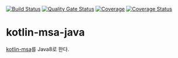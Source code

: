 [![Build Status](https://travis-ci.com/antop-dev/kotlin-msa-java.svg?branch=master)](https://travis-ci.com/antop-dev/kotlin-msa-java)
[![Quality Gate Status](https://sonarcloud.io/api/project_badges/measure?project=antop-dev_kotlin-msa-java&metric=alert_status)](https://sonarcloud.io/dashboard?id=antop-dev_kotlin-msa-java)
[![Coverage](https://sonarcloud.io/api/project_badges/measure?project=antop-dev_kotlin-msa-java&metric=coverage)](https://sonarcloud.io/dashboard?id=antop-dev_kotlin-msa-java)
[![Coverage Status](https://coveralls.io/repos/github/antop-dev/kotlin-msa-java/badge.svg?branch=master)](https://coveralls.io/github/antop-dev/kotlin-msa-java?branch=master)

# kotlin-msa-java

[kotlin-msa](https://github.com/antop-dev/kotlin-msa)를 Java8로 한다.